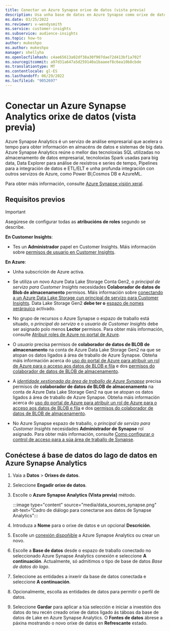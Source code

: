 ```yaml
---
title: Conectar un Azure Synapse orixe de datos (vista previa)
description: Usa unha base de datos en Azure Synapse como orixe de datos en Dynamics 365 Customer Insights.
ms.date: 03/25/2022
ms.reviewer: v-wendysmith
ms.service: customer-insights
ms.subservice: audience-insights
ms.topic: how-to
author: mukeshpo
ms.author: mukeshpo
manager: shellyha
ms.openlocfilehash: c4ae65613a02df38a30f907dae72d413bf1a702f
ms.sourcegitcommit: a97d31a647a5d259140a1baaeef8c6ea10b8cbde
ms.translationtype: MT
ms.contentlocale: gl-ES
ms.lasthandoff: 06/29/2022
ms.locfileid: "9052697"
---
```

# <a name="connect-an-azure-synapse-analytics-data-source-preview"></a>Conectar un Azure Synapse Analytics orixe de datos (vista previa)

Azure Synapse Analytics é un servizo de análise empresarial que acelera o tempo para obter información en almacéns de datos e sistemas de big data. Azure Synapse Analytics reúne o mellor das tecnoloxías SQL utilizadas no almacenamento de datos empresarial, tecnoloxías Spark usadas para big data, Data Explorer para análise de rexistros e series de tempo, Pipelines para a integración de datos e ETL/ELT e unha profunda integración con outros servizos de Azure, como Power BI,Cosmos DB e AzureML.

Para obter máis información, consulte [Azure Synapse visión xeral](/azure/synapse-analytics/overview-what-is).

## <a name="prerequisites"></a>Requisitos previos

> [!IMPORTANT]
> Asegúrese de configurar todas as **atribucións de roles** segundo se describe.  

**En Customer Insights**:

* Tes un **Administrador** papel en Customer Insights. Máis información sobre [permisos de usuario en Customer Insights](permissions.md#assign-roles-and-permissions).

**En Azure**:

- Unha subscrición de Azure activa.

- Se utiliza un novo Azure Data Lake Storage Conta Gen2, o *principal de servizo para Customer Insights* necesidades **Colaborador de datos de Blob de almacenamento** permisos. Máis información sobre [conectando a un Azure Data Lake Storage cun principal de servizo para Customer Insights](connect-service-principal.md). Data Lake Storage Gen2 **debe ter o** [espazo de nomes xerárquico](/azure/storage/blobs/data-lake-storage-namespace) activado.

- No grupo de recursos o Azure Synapse o espazo de traballo está situado, o *principal do servizo* e o *usuario de Customer Insights* debe ser asignado polo menos **Lector** permisos. Para obter máis información, consulte [Atribuír roles de Azure no portal de Azure](/azure/role-based-access-control/role-assignments-portal).

- O *usuario* precisa permisos de **colaborador de datos de BLOB de almacenamento** na conta de Azure Data Lake Storage Gen2 na que se atopan os datos ligados á área de traballo de Azure Synapse. Obteña máis información acerca do [uso do portal de Azure para atribuír un rol de Azure para o acceso aos datos de BLOB e fila](/azure/storage/common/storage-auth-aad-rbac-portal) e dos [permisos do colaborador de datos de BLOB de almacenamento](/azure/role-based-access-control/built-in-roles#storage-blob-data-contributor).

- A *[identidade xestionada da área de traballo de Azure Synapse](/azure/synapse-analytics/security/synapse-workspace-managed-identity)* precisa permisos de **colaborador de datos de BLOB de almacenamento** na conta de Azure Data Lake Storage Gen2 na que se atopan os datos ligados á área de traballo de Azure Synapse. Obteña máis información acerca do [uso do portal de Azure para atribuír un rol de Azure para o acceso aos datos de BLOB e fila](/azure/storage/common/storage-auth-aad-rbac-portal) e dos [permisos do colaborador de datos de BLOB de almacenamento](/azure/role-based-access-control/built-in-roles#storage-blob-data-contributor).

- No Azure Synapse espazo de traballo, o *principal de servizo para Customer Insights* necesidades **Administrador de Synapse** rol asignado. Para obter máis información, consulte [Como configurar o control de acceso para a súa área de traballo de Synapse](/azure/synapse-analytics/security/how-to-set-up-access-control).

## <a name="connect-to-the-data-lake-database-in-azure-synapse-analytics"></a>Conéctese á base de datos do lago de datos en Azure Synapse Analytics

1. Vaia a **Datos** > **Orixes de datos**.

1. Seleccione **Engadir orixe de datos**.

1. Escolle o **Azure Synapse Analytics (Vista previa)** método.

   :::image type="content" source="media/data_sources_synapse.png" alt-text="Cadro de diálogo para conectarse aos datos de Synapse Analytics":::
  
1. Introduza a **Nome** para o orixe de datos e un opcional **Descrición**.

1. Escolle un [conexión dispoñible](connections.md) a Azure Synapse Analytics ou crear un novo.

1. Escolle a **Base de datos** desde o espazo de traballo conectado no seleccionado Azure Synapse Analytics conexión e seleccione **A continuación**. Actualmente, só admitimos o tipo de base de datos *Base de datos do lago*.

1. Seleccione as entidades a inxerir da base de datos conectada e seleccione **A continuación**.

1. Opcionalmente, escolla as entidades de datos para permitir o perfil de datos.

1. Seleccione **Gardar** para aplicar a túa selección e iniciar a inxestión dos datos do teu recén creado orixe de datos ligado ás táboas da base de datos de Lake en Azure Synapse Analytics. O **Fontes de datos** ábrese a páxina mostrando o novo orixe de datos en **Refrescante** estado.
